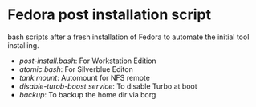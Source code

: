 # Fedora post installation script

bash scripts after a fresh installation of Fedora to automate the initial tool installing.

- *post-install.bash*: For Workstation Edition
- *atomic.bash*: For Silverblue Editon
- *tank.mount*: Automount for NFS remote
- *disable-turob-boost.service*: To disable Turbo at boot
- *backup*: To backup the home dir via borg
